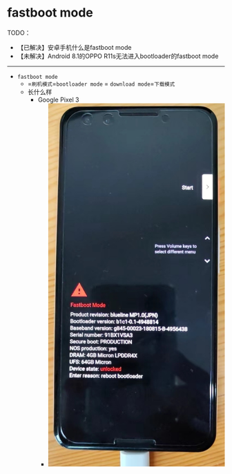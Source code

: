 # fastboot mode

TODO：

* 【已解决】安卓手机什么是fastboot mode
* 【未解决】Android 8.1的OPPO R11s无法进入bootloader的fastboot mode

---

* `fastboot mode`
  * =`刷机模式`=`bootloader mode` = `download mode`=`下载模式`
  * 长什么样
    * Google Pixel 3
      * ![fastboot_mode_google_pixel3](../../assets/img/fastboot_mode_google_pixel3.jpg)
